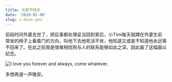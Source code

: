 ```yaml
---
title: 元宵节快乐
date: '2020-02-08'
slug: i-miss-you
---
```


前段时间外婆去世了，把后事都处理妥当回到家后，小Timi每天就蹲在外婆生前常坐的椅子上看着门的方向，叫他下去他死活不肯，他知道又或是不知道他永远等不回来了。在此之前我是很难相信狗与人的联系能够如此之深，因此画了这幅画以纪念。

![I love you forever and always, come whatever.](https://db.songqi.online/i-miss-you.jpg)

多想再道一声晚安。
